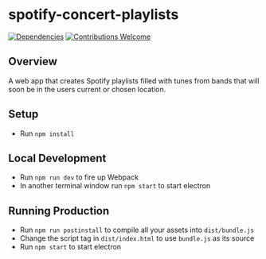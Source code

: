 # spotify-concert-playlists
[![Dependencies](https://david-dm.org/schnogz/spotify-concert-playlists.svg)](https://david-dm.org/schnogz/spotify-concert-playlists.svg)
[![Contributions Welcome](https://img.shields.io/badge/contributions-welcome-brightgreen.svg?style=flat)](https://github.com/schnogz/spotify-concert-playlists/issues)

## Overview
A web app that creates Spotify playlists filled with tunes from bands that will soon be in the users
current or chosen location.

## Setup
* Run `npm install`

## Local Development
* Run `npm run dev` to fire up Webpack
* In another terminal window run `npm start` to start electron

## Running Production
* Run `npm run postinstall` to compile all your assets into `dist/bundle.js`
* Change the script tag in `dist/index.html` to use `bundle.js` as its source
* Run `npm start` to start electron
